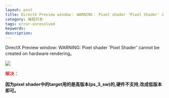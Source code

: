 ```yaml
---
layout: post
title: DirectX Preview window： WARNING： Pixel shader 'Pixel Shader' cannot be created on hardware rendering
category: 编程开发
tags: error-unresolved
keywords: 
description: 
---
```


DirectX Preview window: WARNING: Pixel shader 'Pixel Shader' cannot be created on hardware rendering。

![](http://files.note.sdo.com/XbPJ4~kbbG0iwE0rM00cl7)

**<span style="color:#e53333;">解决：</span>**

**因为pixel
shader中的target用的是高版本(ps\_3\_sw)的,硬件不支持,改成低版本即可。**








